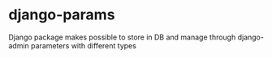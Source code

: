 # django-params
Django package makes possible to store in DB and manage through django-admin parameters with different types
